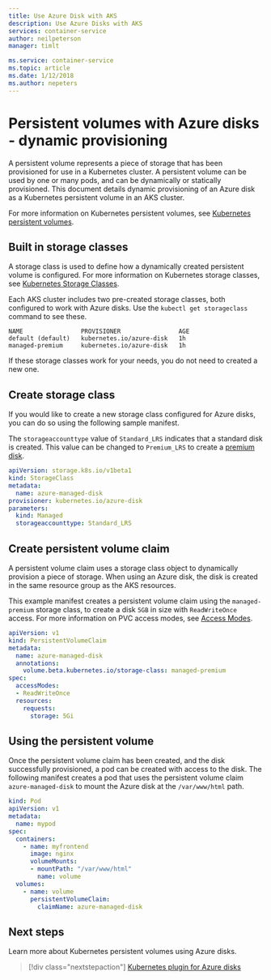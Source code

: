 ```yaml
---
title: Use Azure Disk with AKS
description: Use Azure Disks with AKS
services: container-service
author: neilpeterson
manager: timlt

ms.service: container-service
ms.topic: article
ms.date: 1/12/2018
ms.author: nepeters
---
```


# Persistent volumes with Azure disks - dynamic provisioning

A persistent volume represents a piece of storage that has been provisioned for use in a Kubernetes cluster. A persistent volume can be used by one or many pods, and can be dynamically or statically provisioned. This document details dynamic provisioning of an Azure disk as a Kubernetes persistent volume in an AKS cluster. 

For more information on Kubernetes persistent volumes, see [Kubernetes persistent volumes][kubernetes-volumes].

## Built in storage classes

A storage class is used to define how a dynamically created persistent volume is configured. For more information on Kubernetes storage classes, see [Kubernetes Storage Classes][kubernetes-storage-classes].

Each AKS cluster includes two pre-created storage classes, both configured to work with Azure disks. Use the `kubectl get storageclass` command to see these.

```console
NAME                PROVISIONER                AGE
default (default)   kubernetes.io/azure-disk   1h
managed-premium     kubernetes.io/azure-disk   1h
```

If these storage classes work for your needs, you do not need to created a new one.

## Create storage class

If you would like to create a new storage class configured for Azure disks, you can do so using the following sample manifest. 

The `storageaccounttype` value of `Standard_LRS` indicates that a standard disk is created. This value can be changed to `Premium_LRS` to create a [premium disk][premium-storage]. 

```yaml
apiVersion: storage.k8s.io/v1beta1
kind: StorageClass
metadata:
  name: azure-managed-disk
provisioner: kubernetes.io/azure-disk
parameters:
  kind: Managed
  storageaccounttype: Standard_LRS
```

## Create persistent volume claim

A persistent volume claim uses a storage class object to dynamically provision a piece of storage. When using an Azure disk, the disk is created in the same resource group as the AKS resources.

This example manifest creates a persistent volume claim using the `managed-premium` storage class, to create a disk `5GB` in size with `ReadWriteOnce` access. For more information on PVC access modes, see [Access Modes][access-modes].

```yaml
apiVersion: v1
kind: PersistentVolumeClaim
metadata:
  name: azure-managed-disk
  annotations:
    volume.beta.kubernetes.io/storage-class: managed-premium
spec:
  accessModes:
  - ReadWriteOnce
  resources:
    requests:
      storage: 5Gi
```

## Using the persistent volume

Once the persistent volume claim has been created, and the disk successfully provisioned, a pod can be created with access to the disk. The following manifest creates a pod that uses the persistent volume claim `azure-managed-disk` to mount the Azure disk at the `/var/www/html` path. 

```yaml
kind: Pod
apiVersion: v1
metadata:
  name: mypod
spec:
  containers:
    - name: myfrontend
      image: nginx
      volumeMounts:
      - mountPath: "/var/www/html"
        name: volume
  volumes:
    - name: volume
      persistentVolumeClaim:
        claimName: azure-managed-disk
```

## Next steps

Learn more about Kubernetes persistent volumes using Azure disks.

> [!div class="nextstepaction"]
> [Kubernetes plugin for Azure disks][kubernetes-disk]

<!-- LINKS - external -->
[access-modes]: https://kubernetes.io/docs/concepts/storage/persistent-volumes/#access-modes
[kubernetes-disk]: https://kubernetes.io/docs/concepts/storage/storage-classes/#new-azure-disk-storage-class-starting-from-v172
[kubernetes-storage-classes]: https://kubernetes.io/docs/concepts/storage/storage-classes/
[kubernetes-volumes]: https://kubernetes.io/docs/concepts/storage/persistent-volumes/

<!-- LINKS - internal -->
[premium-storage]: ../virtual-machines/windows/premium-storage.md